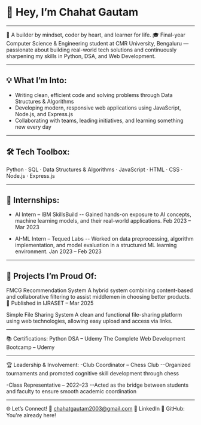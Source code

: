 # 👋 Hey, I’m Chahat Gautam

---

🚀 A builder by mindset, coder by heart, and learner for life.
🎓 Final-year Computer Science & Engineering student at CMR University, Bengaluru — passionate about building real-world tech solutions and continuously sharpening my skills in Python, DSA, and Web Development.

---

## 💡 What I’m Into:
- Writing clean, efficient code and solving problems through Data Structures & Algorithms
- Developing modern, responsive web applications using JavaScript, Node.js, and Express.js
- Collaborating with teams, leading initiatives, and learning something new every day

---

## 🛠️ Tech Toolbox:
Python · SQL · Data Structures & Algorithms · JavaScript · HTML · CSS · Node.js · Express.js

---

## 💼 Internships:
- AI Intern – IBM SkillsBuild
-- Gained hands-on exposure to AI concepts, machine learning models, and their real-world applications.
Feb 2023 – Mar 2023

- AI-ML Intern – Tequed Labs
-- Worked on data preprocessing, algorithm implementation, and model evaluation in a structured ML learning environment.
Jan 2023 – Feb 2023

---

## 🧠 Projects I’m Proud Of:
FMCG Recommendation System
A hybrid system combining content-based and collaborative filtering to assist middlemen in choosing better products.
🔗 Published in IJRASET – Mar 2025

Simple File Sharing System
A clean and functional file-sharing platform using web technologies, allowing easy upload and access via links.

---

📚 Certifications:
Python DSA – Udemy
The Complete Web Development Bootcamp – Udemy

---

🏆 Leadership & Involvement:
-Club Coordinator – Chess Club
--Organized tournaments and promoted cognitive skill development through chess

-Class Representative – 2022–23
--Acted as the bridge between students and faculty to ensure smooth academic coordination

---

🌐 Let’s Connect!
📧 chahatgautam2003@gmail.com
🔗 LinkedIn
🐙 GitHub: You're already here!

